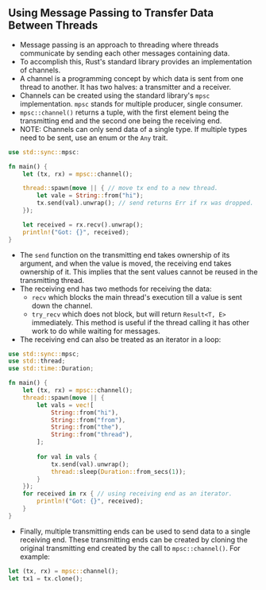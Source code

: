 ## Using Message Passing to Transfer Data Between Threads
- Message passing is an approach to threading where threads communicate by sending each other messages containing data.
- To accomplish this, Rust's standard library provides an implementation of channels. 
- A channel is a programming concept by which data is sent from one thread to another. It has two halves: a transmitter and a receiver.
- Channels can be created using the standard library's `mpsc` implementation. `mpsc` stands for multiple producer, single consumer.
- `mpsc::channel()` returns a tuple, with the first element being the transmitting end and the second one being the receiving end.
- NOTE: Channels can only send data of a single type. If multiple types need to be sent, use an enum or the `Any` trait.
```rust
use std::sync::mpsc:

fn main() {
	let (tx, rx) = mpsc::channel();

	thread::spawn(move || { // move tx end to a new thread.
		let vale = String::from("hi");
		tx.send(val).unwrap(); // send returns Err if rx was dropped.
	});

	let received = rx.recv().unwrap();
	println!("Got: {}", received);
}
```
- The `send` function on the transmitting end takes ownership of its argument, and when the value is moved, the receiving end takes ownership of it. This implies that the sent values cannot be reused in the transmitting thread.
- The receiving end has two methods for receiving the data:
	- `recv` which blocks the main thread's execution till a value is sent down the channel.
	- `try_recv` which does not block, but will return `Result<T, E>` immediately. This method is useful if the thread calling it has other work to do while waiting for messages.
 - The receiving end can also be treated as an iterator in a loop:
```rust
use std::sync::mpsc;
use std::thread;
use std::time::Duration;

fn main() {
	let (tx, rx) = mpsc::channel();
	thread::spawn(move || {
		let vals = vec![
			String::from("hi"),
			String::from("from"),
			String::from("the"),
			String::from("thread"),
		];
		
		for val in vals {
			tx.send(val).unwrap();
			thread::sleep(Duration::from_secs(1));
		}
	});
	for received in rx { // using receiving end as an iterator.
		println!("Got: {}", received);
	}
}
```

- Finally, multiple transmitting ends can be used to send data to a single receiving end. These transmitting ends can be created by cloning the original transmitting end created by the call to `mpsc::channel()`. For example:
```rust
let (tx, rx) = mpsc::channel();
let tx1 = tx.clone();
```